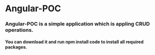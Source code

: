 # Angular-POC

### Angular-POC is a simple application which is appling CRUD operations.

#### You can download it and run npm install code to install all required packages.
